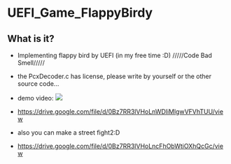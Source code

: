# UEFI_Game_FlappyBirdy
 

## What is it?
- Implementing flappy bird by UEFI
 (in my free time :D)
/////Code Bad Smell/////

- the PcxDecoder.c has license, please write by yourself or the other source code...


- demo video:
![](http://i.imgur.com/zLNzUWn.png)
- https://drive.google.com/file/d/0Bz7RR3lVHoLnWDliMlgwVFVhTUU/view

- also you can make a street fight2:D
- https://drive.google.com/file/d/0Bz7RR3lVHoLncFhObWtiOXhQcGc/view
